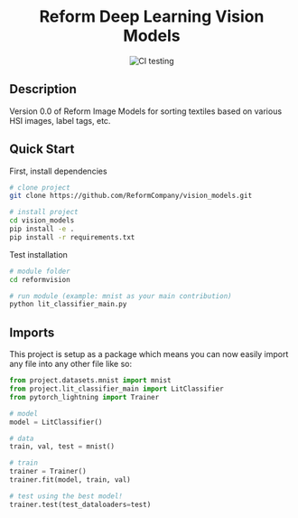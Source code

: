 <div align="center">    
 
# Reform Deep Learning Vision Models    

![CI testing](https://github.com/PyTorchLightning/deep-learning-project-template/workflows/CI%20testing/badge.svg?branch=master&event=push)


<!--  
Conference   
-->   
</div>
 
## Description   
Version 0.0 of Reform Image Models for sorting textiles based on various HSI images, label tags, etc.

## Quick Start   
First, install dependencies   
```bash
# clone project   
git clone https://github.com/ReformCompany/vision_models.git

# install project   
cd vision_models 
pip install -e .   
pip install -r requirements.txt
 ```   

Test installation  
 ```bash
# module folder
cd reformvision

# run module (example: mnist as your main contribution)   
python lit_classifier_main.py    
```

## Imports
This project is setup as a package which means you can now easily import any file into any other file like so:
```python
from project.datasets.mnist import mnist
from project.lit_classifier_main import LitClassifier
from pytorch_lightning import Trainer

# model
model = LitClassifier()

# data
train, val, test = mnist()

# train
trainer = Trainer()
trainer.fit(model, train, val)

# test using the best model!
trainer.test(test_dataloaders=test)
```
